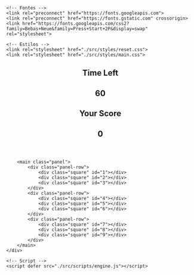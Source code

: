 <!DOCTYPE html>
<html lang="pt-BR">
<head>
    <meta charset="UTF-8">
    <meta name="viewport" content="width=device-width, initial-scale=1.0">
    <title>Detona Ralph - Jogo de Reflexos</title>
    
    <!-- Fontes -->
    <link rel="preconnect" href="https://fonts.googleapis.com">
    <link rel="preconnect" href="https://fonts.gstatic.com" crossorigin>
    <link href="https://fonts.googleapis.com/css2?family=Bebas+Neue&family=Press+Start+2P&display=swap" rel="stylesheet">
    
    <!-- Estilos -->
    <link rel="stylesheet" href="./src/styles/reset.css">
    <link rel="stylesheet" href="./src/styles/main.css">
</head>
<body>
    <div class="container">
        <header class="menu">
            <div class="menu-time">
                <h2>Time Left</h2>
                <h2>60</h2>
            </div>
            <div class="menu-score">
                <h2>Your Score</h2>
                <h2>0</h2>
            </div>
        </header>

        <main class="panel">
            <div class="panel-row">
                <div class="square" id="1"></div>
                <div class="square" id="2"></div>
                <div class="square" id="3"></div>
            </div>
            <div class="panel-row">
                <div class="square" id="4"></div>
                <div class="square" id="5"></div>
                <div class="square" id="6"></div>
            </div>
            <div class="panel-row">
                <div class="square" id="7"></div>
                <div class="square" id="8"></div>
                <div class="square" id="9"></div>
            </div>
        </main>
    </div>
    
    <!-- Script -->
    <script defer src="./src/scripts/engine.js"></script>
</body>
</html>
